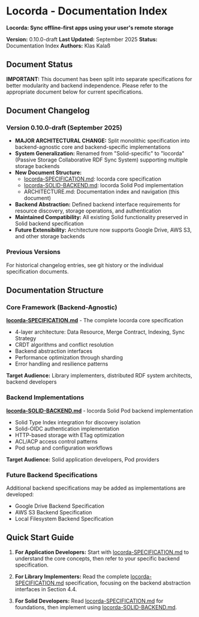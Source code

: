 # Locorda - Documentation Index

**Locorda: Sync offline-first apps using your user's remote storage**

**Version:** 0.10.0-draft
**Last Updated:** September 2025
**Status:** Documentation Index
**Authors:** Klas Kalaß

## Document Status

**IMPORTANT:** This document has been split into separate specifications for better modularity and backend independence. Please refer to the appropriate document below for current specifications.

## Document Changelog

### Version 0.10.0-draft (September 2025)
- **MAJOR ARCHITECTURAL CHANGE:** Split monolithic specification into backend-agnostic core and backend-specific implementations
- **System Generalization:** Renamed from "Solid-specific" to "locorda" (Passive Storage Collaborative RDF Sync System) supporting multiple storage backends
- **New Document Structure:**
  - [locorda-SPECIFICATION.md](locorda-SPECIFICATION.md): locorda core specification
  - [locorda-SOLID-BACKEND.md](locorda-SOLID-BACKEND.md): locorda Solid Pod implementation
  - ARCHITECTURE.md: Documentation index and navigation (this document)
- **Backend Abstraction:** Defined backend interface requirements for resource discovery, storage operations, and authentication
- **Maintained Compatibility:** All existing Solid functionality preserved in Solid backend specification
- **Future Extensibility:** Architecture now supports Google Drive, AWS S3, and other storage backends

### Previous Versions
For historical changelog entries, see git history or the individual specification documents.

## Documentation Structure

### Core Framework (Backend-Agnostic)

**[locorda-SPECIFICATION.md](locorda-SPECIFICATION.md)** - The complete locorda core specification
- 4-layer architecture: Data Resource, Merge Contract, Indexing, Sync Strategy
- CRDT algorithms and conflict resolution
- Backend abstraction interfaces
- Performance optimization through sharding
- Error handling and resilience patterns

**Target Audience:** Library implementers, distributed RDF system architects, backend developers

### Backend Implementations

**[locorda-SOLID-BACKEND.md](locorda-SOLID-BACKEND.md)** - locorda Solid Pod backend implementation
- Solid Type Index integration for discovery isolation
- Solid-OIDC authentication implementation
- HTTP-based storage with ETag optimization
- ACL/ACP access control patterns
- Pod setup and configuration workflows

**Target Audience:** Solid application developers, Pod providers

### Future Backend Specifications

Additional backend specifications may be added as implementations are developed:
- Google Drive Backend Specification
- AWS S3 Backend Specification
- Local Filesystem Backend Specification

## Quick Start Guide

1. **For Application Developers:** Start with [locorda-SPECIFICATION.md](locorda-SPECIFICATION.md) to understand the core concepts, then refer to your specific backend specification.

2. **For Library Implementers:** Read the complete [locorda-SPECIFICATION.md](locorda-SPECIFICATION.md) specification, focusing on the backend abstraction interfaces in Section 4.4.

3. **For Solid Developers:** Read [locorda-SPECIFICATION.md](locorda-SPECIFICATION.md) for foundations, then implement using [locorda-SOLID-BACKEND.md](locorda-SOLID-BACKEND.md).

